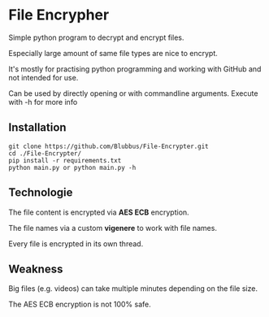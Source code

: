 # File Encrypher
Simple python program to decrypt and encrypt files.

Especially large amount of same file types are nice to encrypt.

It's mostly for practising python programming and working with GitHub and not intended for use.

Can be used by directly opening or with commandline arguments. Execute with -h for more info

## Installation
```
git clone https://github.com/Blubbus/File-Encrypter.git
cd ./File-Encrypter/
pip install -r requirements.txt
python main.py or python main.py -h
```

## Technologie
The file content is encrypted via **AES ECB** encryption.

The file names via a custom **vigenere** to work with file names.

Every file is encrypted in its own thread.

## Weakness
Big files (e.g. videos) can take multiple minutes depending on the file size.

The AES ECB encryption is not 100% safe.
